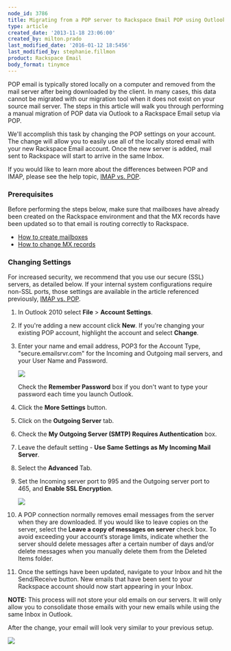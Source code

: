 ```yaml
---
node_id: 3786
title: Migrating from a POP server to Rackspace Email POP using Outlook 2010
type: article
created_date: '2013-11-18 23:06:00'
created_by: milton.prado
last_modified_date: '2016-01-12 18:5456'
last_modified_by: stephanie.fillmon
product: Rackspace Email
body_format: tinymce
---
```


POP email is typically stored locally on a computer and removed from the
mail server after being downloaded by the client.  In many cases, this
data cannot be migrated with our migration tool when it does not exist
on your source mail server.  The steps in this article will walk you
through performing a manual migration of POP data via Outlook to a
Rackspace Email setup via POP.

We'll accomplish this task by changing the POP settings on your account.
The change will allow you to easily use all of the locally stored email
with your new Rackspace Email account.  Once the new server is added,
mail sent to Rackspace will start to arrive in the same Inbox.

If you would like to learn more about the differences between POP and
IMAP, please see the help topic,  [IMAP vs.
POP](http://www.rackspace.com/knowledge_center/article/imap-and-pop-mail-protocol-comparison).

### Prerequisites

Before performing the steps below, make sure that mailboxes have already
been created on the Rackspace environment and that the MX records have
been updated so to that email is routing correctly to Rackspace.  

-   [How to create
    mailboxes](http://www.rackspace.com/knowledge_center/article/add-rackspace-email-mailboxes)
-   [How to change MX
    records](http://www.rackspace.com/knowledge_center/article/set-up-dns-records-for-cloud-office-email-and-skype-for-business)

### Changing Settings

For increased security, we recommend that you use our secure (SSL)
servers, as detailed below. If your internal system configurations
require non-SSL ports, those settings are available in the article
referenced previously, [IMAP vs.
POP](http://www.rackspace.com/knowledge_center/article/imap-and-pop-mail-protocol-comparison).

1.  In Outlook 2010 select **File** \> **Account Settings**.

2.  If you're adding a new account click **New**.  If you're changing
    your existing POP account, highlight the account and select
    **Change**.

3.  Enter your name and email address, POP3 for the Account Type,
    "secure.emailsrvr.com" for the Incoming and Outgoing mail servers,
    and your User Name and Password.

    ![](/knowledge_center/sites/default/files/field/image/settings_screen%20copy_1.jpg)

    Check the **Remember Password** box if you don't want to type your
    password each time you launch Outlook.

4.  Click the **More Settings** button.

5.  Click on the **Outgoing Server** tab.

6.  Check the **My Outgoing Server (SMTP) Requires Authentication** box.

7.  Leave the default setting - **Use Same Settings as My Incoming Mail
    Server**.

8.  Select the **Advanced** Tab.

9.  Set the Incoming server port to 995 and the Outgoing server port to
    465, and **Enable SSL Encryption**.

    ![](/knowledge_center/sites/default/files/field/image/Ports%20copy_0.jpg)

10. A POP connection normally removes email messages from the server
    when they are downloaded. If you would like to leave copies on the
    server, select the **Leave a copy of messages on server** check box.
    To avoid exceeding your account&rsquo;s storage limits, indicate whether
    the server should delete messages after a certain number of days
    and/or delete messages when you manually delete them from the
    Deleted Items folder.

11. Once the settings have been updated, navigate to your Inbox and hit
    the Send/Receive button.  New emails that have been sent to your
    Rackspace account should now start appearing in your Inbox.

**NOTE:** This process will not store your old emails on our servers.
 It will only allow you to consolidate those emails with your new emails
while using the same Inbox in Outlook.

After the change, your email will look very similar to your previous
setup.

![](/knowledge_center/sites/default/files/field/image/2013-11-27_1232.png)

